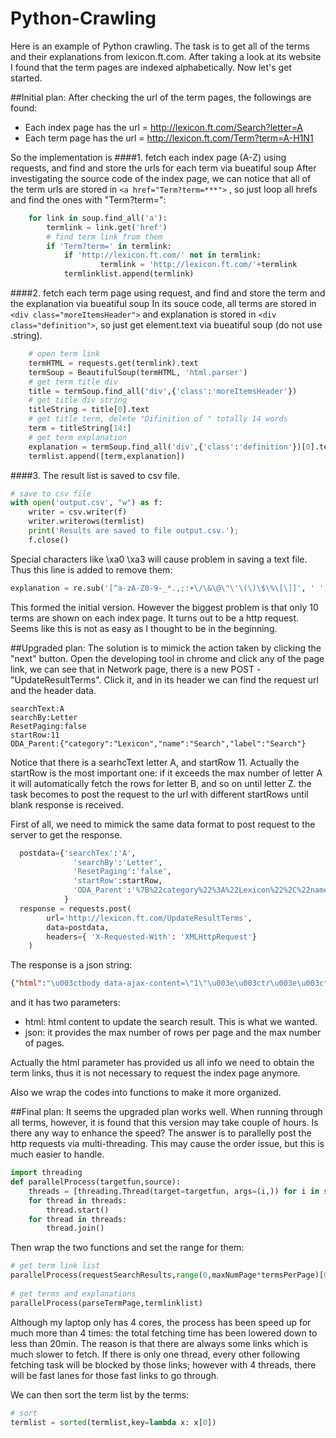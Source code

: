 # Python-Crawling

Here is an example of Python crawling. The task is to get all of the terms and their explanations from lexicon.ft.com. After taking a look at its website I found that the term pages are indexed alphabetically. Now let's get started.

##Initial plan:
After checking the url of the term pages, the followings are found:
* Each index page has the url = http://lexicon.ft.com/Search?letter=A
* Each term page has the url = http://lexicon.ft.com/Term?term=A-H1N1

So the implementation is
####1. fetch each index page (A-Z) using requests, and find and store the urls for each term via bueatiful soup
After investigating the source code of the index page, we can notice that all of the term urls are stored in `<a href="Term?term=***">`
, so just loop all hrefs and find the ones with "Term?term=":
```Python
    for link in soup.find_all('a'):
        termlink = link.get('href')
        # find term link from them
        if 'Term?term=' in termlink:
            if 'http://lexicon.ft.com/' not in termlink:
                    termlink = 'http://lexicon.ft.com/'+termlink
            termlinklist.append(termlink)    
```
####2. fetch each term page using request, and find and store the term and the explanation via bueatiful soup
In its souce code, all terms are stored in `<div class="moreItemsHeader">` and explanation is stored in `<div class="definition">`, so just get element.text via bueatiful soup (do not use .string). 
```Python
    # open term link
    termHTML = requests.get(termlink).text
    termSoup = BeautifulSoup(termHTML, 'html.parser')
    # get term title div        
    title = termSoup.find_all('div',{'class':'moreItemsHeader'})
    # get title div string
    titleString = title[0].text
    # get title term, delete "Difinition of " totally 14 words
    term = titleString[14:]
    # get term explanation
    explanation = termSoup.find_all('div',{'class':'definition'})[0].text  
    termlist.append([term,explanation])
```
####3. The result list is saved to csv file. 
```Python
# save to csv file
with open('output.csv', "w") as f:
    writer = csv.writer(f)
    writer.writerows(termlist)    
    print('Results are saved to file output.csv.');
    f.close()
```
Special characters like \xa0 \xa3 will cause problem in saving a text file. Thus this line is added to remove them:
```Python
explanation = re.sub('[^a-zA-Z0-9-_*.,;:+\/\&\@\"\'\(\)\$\%\[\]]', ' ', explanation)
```

This formed the initial version. However the biggest problem is that only 10 terms are shown on each index page. It turns out to be a http request. Seems like this is not as easy as I thought to be in the beginning.

##Upgraded plan:
The solution is to mimick the action taken by clicking the "next" button. Open the developing tool in chrome and click any of the page link, we can see that in Network page, there is a new POST - "UpdateResultTerms". Click it, and in its header we can find the request url and the header data.
```
searchText:A
searchBy:Letter
ResetPaging:false
startRow:11
ODA_Parent:{"category":"Lexicon","name":"Search","label":"Search"}
```
Notice that there is a searhcText letter A, and startRow 11. Actually the startRow is the most important one: if it exceeds the max number of letter A it will automatically fetch the rows for letter B, and so on until letter Z. the task becomes to post the request to the url with different startRows until blank response is received.

First of all, we need to mimick the same data format to post request to the server to get the response.
``` Python
  postdata={'searchTex':'A',
              'searchBy':'Letter',
              'ResetPaging':'false',
              'startRow':startRow,
              'ODA_Parent':'%7B%22category%22%3A%22Lexicon%22%2C%22name%22%3A%22Search%22%2C%22label%22%3A%22Search%22%7D'
            }
  response = requests.post(
        url='http://lexicon.ft.com/UpdateResultTerms',
        data=postdata,
        headers={ 'X-Requested-With': 'XMLHttpRequest'}
    )
```
The response is a json string:
```json
{"html":"\u003ctbody data-ajax-content=\"1\"\u003e\u003ctr\u003e\u003cth\u003e\u003ca href=\"Term?term=absolute-return\" data-oda=\"{&quot;category&quot;:&quot;Link click through&quot;,&quot;name&quot;:&quot;Lexicon Term&quot;,&quot;label&quot;:&quot;Page: Lexicon Search ; Module: Search Results Table&quot;}\"\u003eabsolute return\u003c/a\u003e\u003c/th\u003e\u003ctd\u003eThe term absolute in a mathematical sense refers to the numerical value of a number without its sign. For example, the absolute value of -7...\u003c/td\u003e\u003c/tr\u003e\u003ctr\u003e\u003cth\u003e\u003ca href=\"Term?term=absolute-return-fund\" data-oda=\"{&quot;category&quot;:&quot;Link click through&quot;,&quot;name&quot;:&quot;Lexicon Term&quot;,&quot;label&quot;:&quot;Page: Lexicon Search ; Module: Search Results Table&quot;}\"\u003eabsolute return fund\u003c/a\u003e\u003c/th\u003e\u003ctd\u003eThis fund aims to deliver positive returns in all market conditions, with low volatility.Absolute return funds sprang up following the new...\u003c/td\u003e\u003c/tr\u003e\u003ctr\u003e\u003cth\u003e\u003ca href=\"Term?term=absolute-title\" data-oda=\"{&quot;category&quot;:&quot;Link click through&quot;,&quot;name&quot;:&quot;Lexicon Term&quot;,&quot;label&quot;:&quot;Page: Lexicon Search ; Module: Search Results Table&quot;}\"\u003eabsolute title\u003c/a\u003e\u003c/th\u003e\u003ctd\u003eA right of ownership of land that cannot be doubted and where there is no risk of anyone else claiming to be the owner.  \u003c/td\u003e\u003c/tr\u003e\u003ctr\u003e\u003cth\u003e\u003ca href=\"Term?term=absorb\" data-oda=\"{&quot;category&quot;:&quot;Link click through&quot;,&quot;name&quot;:&quot;Lexicon Term&quot;,&quot;label&quot;:&quot;Page: Lexicon Search ; Module: Search Results Table&quot;}\"\u003eabsorb\u003c/a\u003e\u003c/th\u003e\u003ctd\u003eIf a large organization absorbs a smaller one, it takes control of it and makes it part of the organization.If a business absorbs costs, it...\u003c/td\u003e\u003c/tr\u003e\u003ctr\u003e\u003cth\u003e\u003ca href=\"Term?term=absorption\" data-oda=\"{&quot;category&quot;:&quot;Link click through&quot;,&quot;name&quot;:&quot;Lexicon Term&quot;,&quot;label&quot;:&quot;Page: Lexicon Search ; Module: Search Results Table&quot;}\"\u003eabsorption\u003c/a\u003e\u003c/th\u003e\u003ctd\u003eWhen a larger organization takes control of a smaller one.  \u003c/td\u003e\u003c/tr\u003e\u003ctr\u003e\u003cth\u003e\u003ca href=\"Term?term=absorption-costing\" data-oda=\"{&quot;category&quot;:&quot;Link click through&quot;,&quot;name&quot;:&quot;Lexicon Term&quot;,&quot;label&quot;:&quot;Page: Lexicon Search ; Module: Search Results Table&quot;}\"\u003eabsorption costing\u003c/a\u003e\u003c/th\u003e\u003ctd\u003eA way of calculating the cost of a product, including the cost of producing it and also the general costs of running the business or...\u003c/td\u003e\u003c/tr\u003e\u003ctr\u003e\u003cth\u003e\u003ca href=\"Term?term=absorption-rate\" data-oda=\"{&quot;category&quot;:&quot;Link click through&quot;,&quot;name&quot;:&quot;Lexicon Term&quot;,&quot;label&quot;:&quot;Page: Lexicon Search ; Module: Search Results Table&quot;}\"\u003eabsorption rate\u003c/a\u003e\u003c/th\u003e\u003ctd\u003eThe speed at which new houses, offices etc are sold or rented.  \u003c/td\u003e\u003c/tr\u003e\u003ctr\u003e\u003cth\u003e\u003ca href=\"Term?term=abstract-of-title\" data-oda=\"{&quot;category&quot;:&quot;Link click through&quot;,&quot;name&quot;:&quot;Lexicon Term&quot;,&quot;label&quot;:&quot;Page: Lexicon Search ; Module: Search Results Table&quot;}\"\u003eabstract of title\u003c/a\u003e\u003c/th\u003e\u003ctd\u003eA legal document that proves someone\u0027s right to own a particular property, listing all the documents relating to the ownership of the...\u003c/td\u003e\u003c/tr\u003e\u003ctr\u003e\u003cth\u003e\u003ca href=\"Term?term=abundance-gaps\" data-oda=\"{&quot;category&quot;:&quot;Link click through&quot;,&quot;name&quot;:&quot;Lexicon Term&quot;,&quot;label&quot;:&quot;Page: Lexicon Search ; Module: Search Results Table&quot;}\"\u003eabundance gaps\u003c/a\u003e\u003c/th\u003e\u003ctd\u003eA term used in positive organisational scholarship.\r\nConsider a continuum that depicts a state of normal performance in the middle, a...\u003c/td\u003e\u003c/tr\u003e\u003ctr\u003e\u003cth\u003e\u003ca href=\"Term?term=abusive-tax-shelter\" data-oda=\"{&quot;category&quot;:&quot;Link click through&quot;,&quot;name&quot;:&quot;Lexicon Term&quot;,&quot;label&quot;:&quot;Page: Lexicon Search ; Module: Search Results Table&quot;}\"\u003eabusive tax shelter\u003c/a\u003e\u003c/th\u003e\u003ctd\u003eAn attempt to avoid tax by fraudulent means, for instance by manipulating the value of acquired assets.\u003c/td\u003e\u003c/tr\u003e\u003c/tbody\u003e","json":{"paging":{"rowsPerPage":10,"totalRows":699}}}
```
and it has two parameters:
* html: html content to update the search result. This is what we wanted.
* json: it provides the max number of rows per page and the max number of pages.

Actually the html parameter has provided us all info we need to obtain the term links, thus it is not necessary to request the index page anymore. 

Also we wrap the codes into functions to make it more organized. 

##Final plan:
It seems the upgraded plan works well. When running through all terms, however, it is found that this version may take couple of hours. Is there any way to enhance the speed?
The answer is to parallelly post the http requests via multi-threading. This may cause the order issue, but this is much easier to handle.
```Python
import threading
def parallelProcess(targetfun,source):
    threads = [threading.Thread(target=targetfun, args=(i,)) for i in source]
    for thread in threads:
        thread.start()
    for thread in threads:
        thread.join()
```
Then wrap the two functions and set the range for them:
```Python
# get term link list
parallelProcess(requestSearchResults,range(0,maxNumPage*termsPerPage)[0::termsPerPage])
    
# get terms and explanations
parallelProcess(parseTermPage,termlinklist)
```

Although my laptop only has 4 cores, the process has been speed up for much more than 4 times: the total fetching time has been lowered down to less than 20min. The reason is that there are always some links which is much slower to fetch. If there is only one thread, every other following fetching task will be blocked by those links; however with 4 threads, there will be fast lanes for those fast links to go through.

We can then sort the term list by the terms:
```Python
# sort
termlist = sorted(termlist,key=lambda x: x[0])
```





